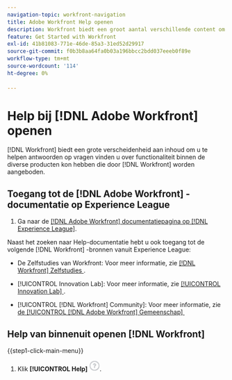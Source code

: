 ```yaml
---
navigation-topic: workfront-navigation
title: Adobe Workfront Help openen
description: Workfront biedt een groot aantal verschillende content om u te helpen antwoorden te vinden op vragen over functionaliteit binnen de verschillende producten die Workfront aanbiedt.
feature: Get Started with Workfront
exl-id: 41b81083-771e-46de-85a3-31ed52d29917
source-git-commit: f0b3b8aa64fa0b03a196bbcc2bdd037eeeb0f89e
workflow-type: tm+mt
source-wordcount: '114'
ht-degree: 0%

---
```


# Help bij [!DNL Adobe Workfront] openen

[!DNL Workfront] biedt een grote verscheidenheid aan inhoud om u te helpen antwoorden op vragen vinden u over functionaliteit binnen de diverse producten kon hebben die door [!DNL Workfront] worden aangeboden.


## Toegang tot de [!DNL Adobe Workfront] -documentatie op Experience League

1. Ga naar de [[!DNL Adobe Workfront]  documentatiepagina op  [!DNL Experience League] &#x200B;](https://experienceleague.adobe.com/en/docs/workfront/using/home).

Naast het zoeken naar Help-documentatie hebt u ook toegang tot de volgende [!DNL Workfront] -bronnen vanuit Experience League:

* De Zelfstudies van Workfront: Voor meer informatie, zie [[!DNL Workfront]  Zelfstudies &#x200B;](https://experienceleague.adobe.com/en/docs/workfront-learn/tutorials-workfront/home).

* [!UICONTROL Innovation Lab]: Voor meer informatie, zie [&#x200B; [!UICONTROL Innovation Lab] &#x200B;](https://experienceleaguecommunities.adobe.com/t5/workfront-ideas/idb-p/workfront-ideas).
* [!UICONTROL [!DNL Workfront] Community]: Voor meer informatie, zie [&#x200B; de [!UICONTROL [!DNL Adobe Workfront] Gemeenschap] &#x200B;](https://experienceleaguecommunities.adobe.com/t5/workfront/ct-p/workfront)

## Help van binnenuit openen [!DNL Workfront]

{{step1-click-main-menu}}

1. Klik **[!UICONTROL Help]** ![&#x200B; pictogram van de Hulp &#x200B;](assets/help-icon.png).
